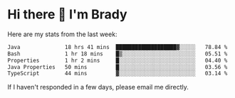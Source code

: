# Hi there 👋 I'm Brady

Here are my stats from the last week:
<!--START_SECTION:waka-->

```txt
Java              18 hrs 41 mins  ███████████████████▓░░░░░   78.84 %
Bash              1 hr 18 mins    █▒░░░░░░░░░░░░░░░░░░░░░░░   05.51 %
Properties        1 hr 2 mins     █░░░░░░░░░░░░░░░░░░░░░░░░   04.40 %
Java Properties   50 mins         █░░░░░░░░░░░░░░░░░░░░░░░░   03.56 %
TypeScript        44 mins         ▓░░░░░░░░░░░░░░░░░░░░░░░░   03.14 %
```

<!--END_SECTION:waka-->

If I haven't responded in a few days, please email me directly. 
